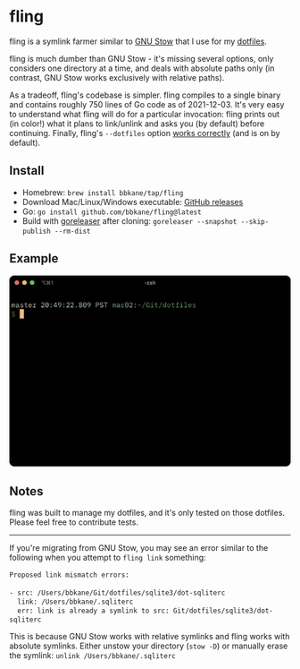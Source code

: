 # fling

fling is a symlink farmer similar to [GNU Stow](https://www.gnu.org/software/stow/) that I use for my [dotfiles](https://github.com/bbkane/dotfiles).

fling is much dumber than GNU Stow - it's missing several options, only considers one directory at a time, and deals with absolute paths only (in contrast, GNU Stow works exclusively with relative paths).

As a tradeoff, fling's codebase is simpler. fling compiles to a single binary and contains roughly 750 lines of Go code as of 2021-12-03. It's very easy to understand what fling will do for a particular invocation: fling prints out (in color!) what it plans to link/unlink and asks you (by default) before continuing. Finally, fling's `--dotfiles` option [works correctly](https://github.com/aspiers/stow/issues/33) (and is on by default).

## Install

- Homebrew: `brew install bbkane/tap/fling`
- Download Mac/Linux/Windows executable: [GitHub releases](https://github.com/bbkane/fling/releases)
- Go: `go install github.com/bbkane/fling@latest`
- Build with [goreleaser](https://goreleaser.com/) after cloning: `goreleaser --snapshot --skip-publish --rm-dist`

## Example

![demo](./demo.gif)

## Notes

fling was built to manage my dotfiles, and it's only tested on those dotfiles. Please feel free to contribute tests.

---

If you're migrating from GNU Stow, you may see an error similar to the following when you attempt to `fling link` something:

```
Proposed link mismatch errors:

- src: /Users/bbkane/Git/dotfiles/sqlite3/dot-sqliterc
  link: /Users/bbkane/.sqliterc
  err: link is already a symlink to src: Git/dotfiles/sqlite3/dot-sqliterc
```

This is because GNU Stow works with relative symlinks and fling works with absolute symlinks. Either unstow your directory (`stow -D`) or manually erase the symlink: `unlink /Users/bbkane/.sqliterc`
